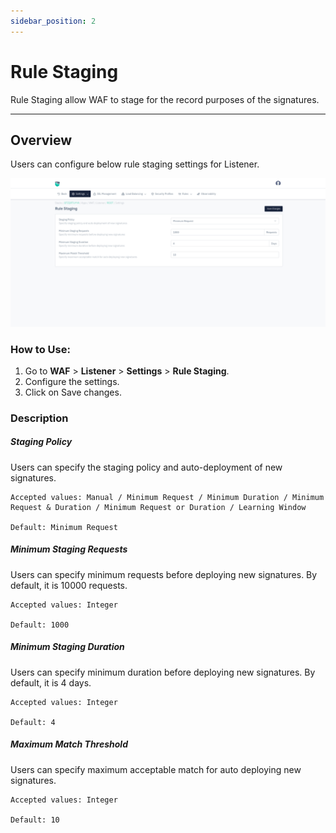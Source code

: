 ```yaml
---
sidebar_position: 2
---
```


# Rule Staging
Rule Staging allow WAF to stage for the record purposes of the signatures.

---

## Overview

Users can configure below rule staging settings for Listener.


![Listener Rule Staging](/img/waf/v8/docs/ruleStagging.png)  
  
### How to Use:
1. Go to **WAF** > **Listener** > **Settings** > **Rule Staging**.  
2. Configure the settings.
3. Click on Save changes.  


### Description
##### **Staging Policy**
Users can specify the staging policy and auto-deployment of new signatures.

    Accepted values: Manual / Minimum Request / Minimum Duration / Minimum Request & Duration / Minimum Request or Duration / Learning Window

    Default: Minimum Request 

##### **Minimum Staging Requests**

Users can specify minimum requests before deploying new signatures. By default, it is 10000 requests.

    Accepted values: Integer

    Default: 1000 

##### **Minimum Staging Duration**
Users can specify minimum duration before deploying new signatures. By default, it is 4 days.

    Accepted values: Integer

    Default: 4 

##### **Maximum Match Threshold**
Users can specify maximum acceptable match for auto deploying new signatures.

    Accepted values: Integer

    Default: 10
